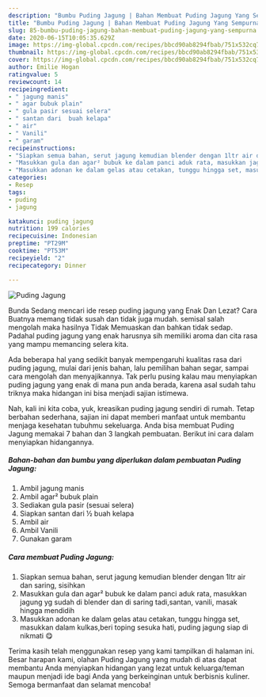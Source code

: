 ```yaml
---
description: "Bumbu Puding Jagung | Bahan Membuat Puding Jagung Yang Sempurna"
title: "Bumbu Puding Jagung | Bahan Membuat Puding Jagung Yang Sempurna"
slug: 85-bumbu-puding-jagung-bahan-membuat-puding-jagung-yang-sempurna
date: 2020-06-15T10:05:35.629Z
image: https://img-global.cpcdn.com/recipes/bbcd90ab8294fbab/751x532cq70/puding-jagung-foto-resep-utama.jpg
thumbnail: https://img-global.cpcdn.com/recipes/bbcd90ab8294fbab/751x532cq70/puding-jagung-foto-resep-utama.jpg
cover: https://img-global.cpcdn.com/recipes/bbcd90ab8294fbab/751x532cq70/puding-jagung-foto-resep-utama.jpg
author: Emilie Hogan
ratingvalue: 5
reviewcount: 14
recipeingredient:
- " jagung manis"
- " agar bubuk plain"
- " gula pasir sesuai selera"
- " santan dari  buah kelapa"
- " air"
- " Vanili"
- " garam"
recipeinstructions:
- "Siapkan semua bahan, serut jagung kemudian blender dengan 1ltr air dan saring, sisihkan"
- "Masukkan gula dan agar² bubuk ke dalam panci aduk rata, masukkan jagung yg sudah di blender dan di saring tadi,santan, vanili, masak hingga mendidih"
- "Masukkan adonan ke dalam gelas atau cetakan, tunggu hingga set, masukkan dalam kulkas,beri toping sesuka hati, puding jagung siap di nikmati 😋"
categories:
- Resep
tags:
- puding
- jagung

katakunci: puding jagung 
nutrition: 199 calories
recipecuisine: Indonesian
preptime: "PT29M"
cooktime: "PT53M"
recipeyield: "2"
recipecategory: Dinner

---
```



![Puding Jagung](https://img-global.cpcdn.com/recipes/bbcd90ab8294fbab/751x532cq70/puding-jagung-foto-resep-utama.jpg)

Bunda Sedang mencari ide resep puding jagung yang Enak Dan Lezat? Cara Buatnya memang tidak susah dan tidak juga mudah. semisal salah mengolah maka hasilnya Tidak Memuaskan dan bahkan tidak sedap. Padahal puding jagung yang enak harusnya sih memiliki aroma dan cita rasa yang mampu memancing selera kita.

Ada beberapa hal yang sedikit banyak mempengaruhi kualitas rasa dari puding jagung, mulai dari jenis bahan, lalu pemilihan bahan segar, sampai cara mengolah dan menyajikannya. Tak perlu pusing kalau mau menyiapkan puding jagung yang enak di mana pun anda berada, karena asal sudah tahu triknya maka hidangan ini bisa menjadi sajian istimewa.




Nah, kali ini kita coba, yuk, kreasikan puding jagung sendiri di rumah. Tetap berbahan sederhana, sajian ini dapat memberi manfaat untuk membantu menjaga kesehatan tubuhmu sekeluarga. Anda bisa membuat Puding Jagung memakai 7 bahan dan 3 langkah pembuatan. Berikut ini cara dalam menyiapkan hidangannya.

<!--inarticleads1-->

##### Bahan-bahan dan bumbu yang diperlukan dalam pembuatan Puding Jagung:

1. Ambil  jagung manis
1. Ambil  agar² bubuk plain
1. Sediakan  gula pasir (sesuai selera)
1. Siapkan  santan dari ½ buah kelapa
1. Ambil  air
1. Ambil  Vanili
1. Gunakan  garam




<!--inarticleads2-->

##### Cara membuat Puding Jagung:

1. Siapkan semua bahan, serut jagung kemudian blender dengan 1ltr air dan saring, sisihkan
1. Masukkan gula dan agar² bubuk ke dalam panci aduk rata, masukkan jagung yg sudah di blender dan di saring tadi,santan, vanili, masak hingga mendidih
1. Masukkan adonan ke dalam gelas atau cetakan, tunggu hingga set, masukkan dalam kulkas,beri toping sesuka hati, puding jagung siap di nikmati 😋




Terima kasih telah menggunakan resep yang kami tampilkan di halaman ini. Besar harapan kami, olahan Puding Jagung yang mudah di atas dapat membantu Anda menyiapkan hidangan yang lezat untuk keluarga/teman maupun menjadi ide bagi Anda yang berkeinginan untuk berbisnis kuliner. Semoga bermanfaat dan selamat mencoba!

